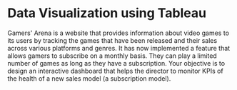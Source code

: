 # Data Visualization using Tableau
Gamers' Arena is a website that provides information about video games to its users by tracking the games that have been released and their sales across various platforms and genres. It has now implemented a feature that allows gamers to subscribe on a monthly basis. They can play a limited number of games as long as they have a subscription. Your objective is to design an interactive dashboard that helps the director to monitor KPIs of the health of a new sales model (a subscription model).
